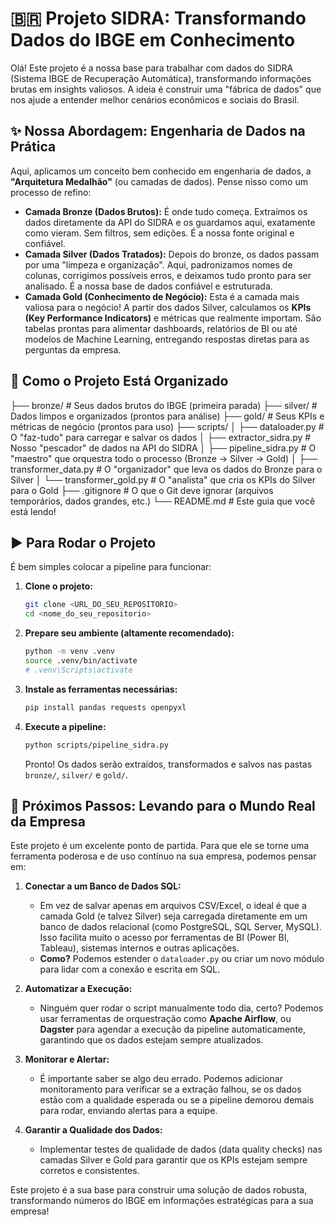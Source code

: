 # 🇧🇷 Projeto SIDRA: Transformando Dados do IBGE em Conhecimento

Olá! Este projeto é a nossa base para trabalhar com dados do SIDRA (Sistema IBGE de Recuperação Automática), transformando informações brutas em insights valiosos. A ideia é construir uma "fábrica de dados" que nos ajude a entender melhor cenários econômicos e sociais do Brasil.

## ✨ Nossa Abordagem: Engenharia de Dados na Prática

Aqui, aplicamos um conceito bem conhecido em engenharia de dados, a **"Arquitetura Medalhão"** (ou camadas de dados). Pense nisso como um processo de refino:

-   **Camada Bronze (Dados Brutos):** É onde tudo começa. Extraímos os dados diretamente da API do SIDRA e os guardamos aqui, exatamente como vieram. Sem filtros, sem edições. É a nossa fonte original e confiável.
-   **Camada Silver (Dados Tratados):** Depois do bronze, os dados passam por uma "limpeza e organização". Aqui, padronizamos nomes de colunas, corrigimos possíveis erros, e deixamos tudo pronto para ser analisado. É a nossa base de dados confiável e estruturada.
-   **Camada Gold (Conhecimento de Negócio):** Esta é a camada mais valiosa para o negócio! A partir dos dados Silver, calculamos os **KPIs (Key Performance Indicators)** e métricas que realmente importam. São tabelas prontas para alimentar dashboards, relatórios de BI ou até modelos de Machine Learning, entregando respostas diretas para as perguntas da empresa.

## 📂 Como o Projeto Está Organizado

├── bronze/ # Seus dados brutos do IBGE (primeira parada)
├── silver/ # Dados limpos e organizados (prontos para análise)
├── gold/ # Seus KPIs e métricas de negócio (prontos para uso)
├── scripts/
│ ├── dataloader.py # O "faz-tudo" para carregar e salvar os dados
│ ├── extractor_sidra.py # Nosso "pescador" de dados na API do SIDRA
│ ├── pipeline_sidra.py # O "maestro" que orquestra todo o processo (Bronze → Silver → Gold)
│ ├── transformer_data.py # O "organizador" que leva os dados do Bronze para o Silver
│ └── transformer_gold.py # O "analista" que cria os KPIs do Silver para o Gold
├── .gitignore # O que o Git deve ignorar (arquivos temporários, dados grandes, etc.)
└── README.md # Este guia que você está lendo!


## ▶️ Para Rodar o Projeto

É bem simples colocar a pipeline para funcionar:

1.  **Clone o projeto:**
    ```bash
    git clone <URL_DO_SEU_REPOSITORIO>
    cd <nome_do_seu_repositorio>
    ```
2.  **Prepare seu ambiente (altamente recomendado):**
    ```bash
    python -m venv .venv
    source .venv/bin/activate  
    # .venv\Scripts\activate   
    ```
3.  **Instale as ferramentas necessárias:**
    ```bash
    pip install pandas requests openpyxl
    ```
4.  **Execute a pipeline:**
    ```bash
    python scripts/pipeline_sidra.py
    ```
    Pronto! Os dados serão extraídos, transformados e salvos nas pastas `bronze/`, `silver/` e `gold/`.

## 🚀 Próximos Passos: Levando para o Mundo Real da Empresa

Este projeto é um excelente ponto de partida. Para que ele se torne uma ferramenta poderosa e de uso contínuo na sua empresa, podemos pensar em:

1.  **Conectar a um Banco de Dados SQL:**
    -   Em vez de salvar apenas em arquivos CSV/Excel, o ideal é que a camada Gold (e talvez Silver) seja carregada diretamente em um banco de dados relacional (como PostgreSQL, SQL Server, MySQL). Isso facilita muito o acesso por ferramentas de BI (Power BI, Tableau), sistemas internos e outras aplicações.
    -   **Como?** Podemos estender o `dataloader.py` ou criar um novo módulo para lidar com a conexão e escrita em SQL.

2.  **Automatizar a Execução:**
    -   Ninguém quer rodar o script manualmente todo dia, certo? Podemos usar ferramentas de orquestração como **Apache Airflow**, ou **Dagster** para agendar a execução da pipeline automaticamente, garantindo que os dados estejam sempre atualizados.

3.  **Monitorar e Alertar:**
    -   É importante saber se algo deu errado. Podemos adicionar monitoramento para verificar se a extração falhou, se os dados estão com a qualidade esperada ou se a pipeline demorou demais para rodar, enviando alertas para a equipe.

4.  **Garantir a Qualidade dos Dados:**
    -   Implementar testes de qualidade de dados (data quality checks) nas camadas Silver e Gold para garantir que os KPIs estejam sempre corretos e consistentes.

Este projeto é a sua base para construir uma solução de dados robusta, transformando números do IBGE em informações estratégicas para a sua empresa!
